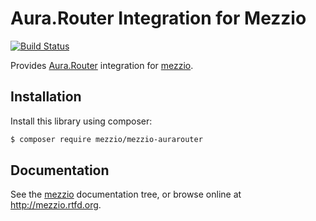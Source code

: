 # Aura.Router Integration for Mezzio

[![Build Status](https://travis-ci.org/mezzio/mezzio-aurarouter.svg?branch=master)](https://travis-ci.org/mezzio/mezzio-aurarouter)

Provides [Aura.Router](https://github.com/auraphp/Aura.Router) integration for
[mezzio](https://github.com/mezzio/mezzio).

## Installation

Install this library using composer:

```bash
$ composer require mezzio/mezzio-aurarouter
```

## Documentation

See the [mezzio](https://github.com/mezzio/mezzio/blob/master/doc/book)
documentation tree, or browse online at http://mezzio.rtfd.org.

